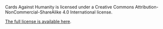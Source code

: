 Cards Against Humanity is licensed under a Creative Commons Attribution-NonCommercial-ShareAlike 4.0 International license.

[The full license is available here](https://creativecommons.org/licenses/by-nc-sa/4.0/legalcode).
